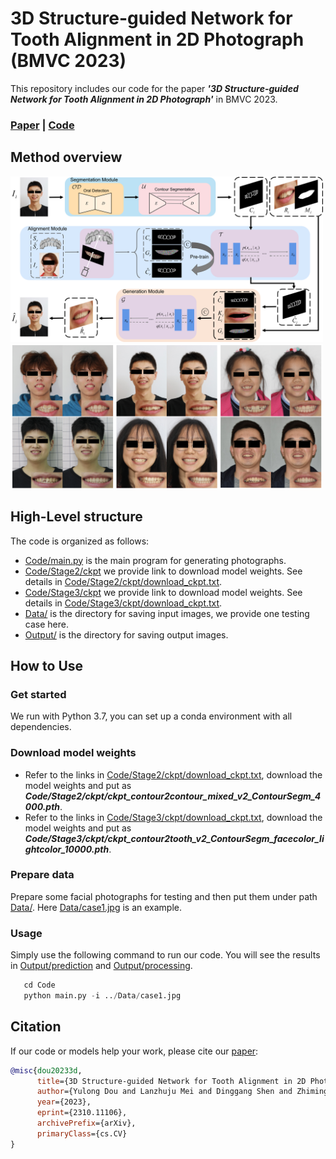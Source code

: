 # 3D Structure-guided Network for Tooth Alignment in 2D Photograph (BMVC 2023)

This repository includes our code for the paper ***'3D Structure-guided Network for Tooth Alignment in 2D Photograph'*** in BMVC 2023. 
### [Paper](https://arxiv.org/abs/2310.11106) | [Code](https://github.com/douyl/2DToothAlignment/tree/master)

## Method overview
<img src="./Code/config/Method%20overview.png"  width="500" />
<img src="./Code/config/Result%20overview.png"  width="500" />


## High-Level structure
The code is organized as follows:
* [Code/main.py](./Code/main.py) is the main program for generating photographs.
* [Code/Stage2/ckpt](./Code/Stage2/ckpt) we provide link to download model weights. See details in [Code/Stage2/ckpt/download_ckpt.txt](./Code/Stage2/ckpt/download_ckpt.txt).
* [Code/Stage3/ckpt](./Code/Stage3/ckpt) we provide link to download model weights. See details in [Code/Stage3/ckpt/download_ckpt.txt](./Code/Stage3/ckpt/download_ckpt.txt).
* [Data/](./Data) is the directory for saving input images, we provide one testing case here.
* [Output/](./Output) is the directory for saving output images.

## How to Use

### Get started
We run with Python 3.7, you can set up a conda environment with all dependencies.

### Download model weights
* Refer to the links in [Code/Stage2/ckpt/download_ckpt.txt](./Code/Stage2/ckpt/download_ckpt.txt), download the model weights and put as ***Code/Stage2/ckpt/ckpt_contour2contour_mixed_v2_ContourSegm_4000.pth***.
* Refer to the links in [Code/Stage3/ckpt/download_ckpt.txt](./Code/Stage3/ckpt/download_ckpt.txt), download the model weights and put as ***Code/Stage3/ckpt/ckpt_contour2tooth_v2_ContourSegm_facecolor_lightcolor_10000.pth***.

### Prepare data
Prepare some facial photographs for testing and then put them under path [Data/](./Data). Here [Data/case1.jpg](./Data/case1.jpg) is an example.

### Usage
Simply use the following command to run our code. You will see the results in [Output/prediction](./Output/prediction) and [Output/processing](./Output/processing).
```python
   cd Code
   python main.py -i ../Data/case1.jpg
```

## Citation

If our code or models help your work, please cite our [paper](https://arxiv.org/abs/2310.11106):
```BibTeX
@misc{dou20233d,
      title={3D Structure-guided Network for Tooth Alignment in 2D Photograph}, 
      author={Yulong Dou and Lanzhuju Mei and Dinggang Shen and Zhiming Cui},
      year={2023},
      eprint={2310.11106},
      archivePrefix={arXiv},
      primaryClass={cs.CV}
}
```

